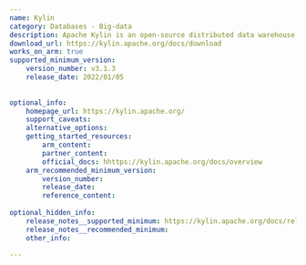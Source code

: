 ```yaml
---
name: Kylin
category: Databases - Big-data
description: Apache Kylin is an open-source distributed data warehouse for big data analytics. It provides OLAP (Online Analytical Processing) capabilities, enabling ultra-fast query performance on large datasets, and supports integration with Hadoop and Spark for efficient data processing.
download_url: https://kylin.apache.org/docs/download
works_on_arm: true
supported_minimum_version:
    version_number: v3.1.3
    release_date: 2022/01/05
 
 
optional_info:
    homepage_url: https://kylin.apache.org/
    support_caveats:
    alternative_options:
    getting_started_resources:
        arm_content:
        partner_content:
        official_docs: hhttps://kylin.apache.org/docs/overview
    arm_recommended_minimum_version:
        version_number:
        release_date:
        reference_content:
 
optional_hidden_info:
    release_notes__supported_minimum: https://kylin.apache.org/docs/release_notes.html#:~:text=on%20model%20saving-,%5BKYLIN%2D4864%5D%20%2D%20Support%20building%20and%20testing%20Kylin%20on%20ARM64%20architecture%20platform,-%5BKYLIN%2D4944%5D%20%2D%20Upgrade
    release_notes__recommended_minimum:
    other_info:
 
---
```

